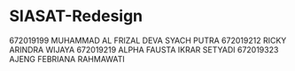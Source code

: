 # SIASAT-Redesign
672019199	MUHAMMAD AL FRIZAL DEVA SYACH PUTRA
672019212	RICKY ARINDRA WIJAYA
672019219 ALPHA FAUSTA IKRAR SETYADI
672019323	AJENG FEBRIANA RAHMAWATI

